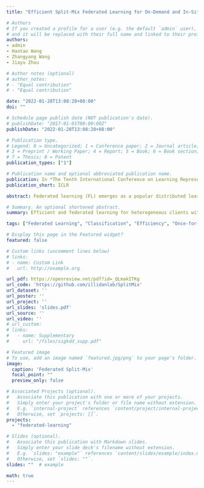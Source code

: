 ```yaml
---
title: "Efficient Split-Mix Federated Learning for On-Demand and In-Situ Customization"

# Authors
# If you created a profile for a user (e.g. the default `admin` user), write the username (folder name) here 
# and it will be replaced with their full name and linked to their profile.
authors:
- admin
- Haotao Wang
- Zhangyang Wang
- Jiayu Zhou

# Author notes (optional)
# author_notes:
# - "Equal contribution"
# - "Equal contribution"

date: "2022-01-28T13:08:20+08:00"
doi: ""

# Schedule page publish date (NOT publication's date).
# publishDate: "2017-01-01T00:00:00Z"
publishDate: "2022-01-28T13:08:20+08:00"

# Publication type.
# Legend: 0 = Uncategorized; 1 = Conference paper; 2 = Journal article;
# 3 = Preprint / Working Paper; 4 = Report; 5 = Book; 6 = Book section;
# 7 = Thesis; 8 = Patent
publication_types: ["1"]

# Publication name and optional abbreviated publication name.
publication: In *The Tenth International Conference on Learning Representations*
publication_short: ICLR

abstract: Federated learning (FL) emerges as a popular distributed learning schema that learns a model from a set of participating users without requiring raw data to be shared. One major challenge of FL comes from heterogeneity in users, which may have distributionally different (or non-iid) data and varying computation resources. Just like in centralized learning, FL users also desire model robustness against malicious attackers at test time. Whereas adversarial training (AT) provides a sound solution for centralized learning, extending its usage for FL users has imposed significant challenges, as many users may have very limited training data as well as tight computational budgets, to afford the data-hungry and costly AT. In this paper, we study a novel learning setting that propagates adversarial robustness from high-resource users that can afford AT, to those low-resource users that cannot afford it, during the FL process. We show that existing FL techniques cannot effectively propagate adversarial robustness among non-iid users, and propose a simple yet effective propagation approach that transfers robustness through carefully designed batch-normalization statistics. We demonstrate the rationality and effectiveness of our method through extensive experiments. Especially, the proposed method is shown to grant FL remarkable robustness even when only a small portion of users afford AT during learning. Codes will be published upon acceptance.

# Summary. An optional shortened abstract.
summary: Efficient and federated learning for heterogeneous clients with different memory sizes

tags: ["Federated Learning", "Classification", "Efficiency", "Once-for-All"]

# Display this page in the Featured widget?
featured: false

# Custom links (uncomment lines below)
# links:
# - name: Custom Link
#   url: http://example.org

url_pdf: https://openreview.net/pdf?id=_QLmakITKg
url_code: 'https://github.com/illidanlab/SplitMix'
url_dataset: ''
url_poster: ''
url_project: ''
url_slides: 'slides.pdf'
url_source: ''
url_video: ''
# url_custom:
# links:
#   - name: Supplementary
#     url: "/files/sigkdd_supp.pdf"

# Featured image
# To use, add an image named `featured.jpg/png` to your page's folder. 
image:
  caption: 'Federated Split-Mix'
  focal_point: ""
  preview_only: false

# Associated Projects (optional).
#   Associate this publication with one or more of your projects.
#   Simply enter your project's folder or file name without extension.
#   E.g. `internal-project` references `content/project/internal-project/index.md`.
#   Otherwise, set `projects: []`.
projects:
  - "federated-learning"

# Slides (optional).
#   Associate this publication with Markdown slides.
#   Simply enter your slide deck's filename without extension.
#   E.g. `slides: "example"` references `content/slides/example/index.md`.
#   Otherwise, set `slides: ""`.
slides: ""  # example

math: true
---
```


